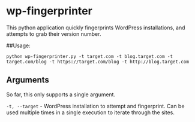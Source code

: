 wp-fingerprinter
================

This python application quickly fingerprints WordPress installations, and attempts to grab their version number.

##Usage:

`python wp-fingerprinter.py -t target.com -t blog.target.com -t target.com/blog -t https://target.com/blog -t http://blog.target.com`

## Arguments

So far, this only supports a single argument.

`-t, --target` - WordPress installation to attempt and fingerprint. Can be used multiple times in a single execution to iterate through the sites.

